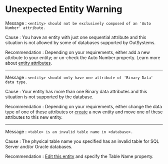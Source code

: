 # Unexpected Entity Warning

Message
:   `<entity> should not be exclusively composed of an 'Auto Number' attribute.`

Cause
:   You have an entity with just one sequential attribute and this situation is not allowed by some of databases supported by OutSystems.

Recommendation
:   Depending on your requirements, either add a new attribute to your entity; or un-check the Auto Number property. Learn more about [entity attributes](<../../../extensibility-and-integration/integration-studio/managing-extensions/entity-attribute.md>).

---

Message
:   `<entity> should only have one attribute of 'Binary Data' data type.`

Cause
:   Your entity has more than one Binary data attributes and this situation is not supported by the database.

Recommendation
:   Depending on your requirements, either change the data type of one of these attributes or [create](<../../../extensibility-and-integration/integration-studio/managing-extensions/entity-add.md>) a new entity and move one of these attributes to this new entity.

---

Message
:   `<table> is an invalid table name in <database>.`
  
Cause
:   The physical table name you specified has an invalid table for SQL Server and/or Oracle databases.

Recommendation
:   [Edit this entity](<../../../extensibility-and-integration/integration-studio/managing-extensions/entity-add.md>) and specify the Table Name property. 
